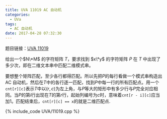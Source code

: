 ```yaml
---
title: UVA 11019 AC 自动机
categories:
  - UVa
tags:
  - AC 自动机
date: 2017-04-28 07:32:30
---
```


题目链接：[UVA 11019](https://uva.onlinejudge.org/index.php?option=com_onlinejudge&amp;Itemid=8&amp;category=22&amp;page=show_problem&amp;problem=1960)

给出一个$N\*M$ 的字符矩阵 $T$，要求找到 $x\*y$ 的字符矩阵 $P$ 在 $T$ 中出现了多少次，即在二维文本串中匹配二维模式串。

<!-- more -->

要想整个矩阵匹配，至少各行都得匹配。所以先把$P$的每行看做一个模式串构造出 AC 自动机，然后在$T$中的各行逐一匹配，找到$P$中每一行的所有匹配点。用一个`cnt[r][c]`表示$T$中以$(r, c)$为左上角，与$P$等大的矩形中有多少行与$P$完全对应相同。当$P$的第$i$行出现在$T$的第$r$行，起始列编号为$c$时，意味着`cnt[r - i][c]`应当加1。匹配结束后，`cnt[r][c] == x`的就是二维匹配点.

{% include_code UVA/11019.cpp %}
